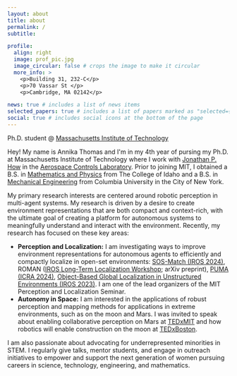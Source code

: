 ```yaml
---
layout: about
title: about
permalink: /
subtitle:

profile:
  align: right
  image: prof_pic.jpg
  image_circular: false # crops the image to make it circular
  more_info: >
    <p>Building 31, 232-C</p>
    <p>70 Vassar St </p>
    <p>Cambridge, MA 02142</p>

news: true # includes a list of news items
selected_papers: true # includes a list of papers marked as "selected={true}"
social: true # includes social icons at the bottom of the page
---
```


Ph.D. student @ [Massachusetts Institute of Technology](https://www.mit.edu/)

Hey! My name is Annika Thomas and I'm in my 4th year of pursing my Ph.D. at Massachusetts Institute of Technology where I work with [Jonathan P. How](https://www.mit.edu/~jhow/) in the [Aerospace Controls Laboratory](https://acl.mit.edu/). Prior to joining MIT, I obtained a B.S. in [Mathematics and Physics](https://www.collegeofidaho.edu/academics/departments/mathematics-physical-sciences) from The College of Idaho and a B.S. in [Mechanical Engineering](https://www.me.columbia.edu/) from Columbia University in the City of New York.

My primary research interests are centered around robotic perception in multi-agent systems. My research is driven by a desire to create environment representations that are both compact and context-rich, with the ultimate goal of creating a platform for autonomous systems to meaningfully understand and interact with the environment. Recently, my research has focused on these key areas:

- **Perception and Localization:** I am investigating ways to improve environment representations for autonomous agents to efficiently and compactly localize in open-set environments: [SOS-Match (IROS 2024)](https://acl.mit.edu/SOS-Match/), ROMAN ([IROS Long-Term Localization Workshop](https://mit-spark.github.io/Longterm-Perception-WS/#); arXiv preprint), [PUMA (ICRA 2024)](https://ieeexplore.ieee.org/abstract/document/10610629), [Object-Based Global Localization in Unstructured Environments (IROS 2023)](https://ieeexplore.ieee.org/abstract/document/10342267). I am one of the lead organizers of the MIT Perception and Localization Seminar.
 - **Autonomy in Space:** I am interested in the applications of robust perception and mapping methods for applications in extreme environments, such as on the moon and Mars. I was invited to speak about enabling collaborative perception on Mars at [TEDxMIT](https://www.youtube.com/watch?v=dfqULX-AADA&ab_channel=TEDxTalks) and how robotics will enable construction on the moon at [TEDxBoston](https://www.youtube.com/watch?v=IO7Ccta4cBY&ab_channel=TEDxTalks).

I am also passionate about advocating for underrepresented minorities in STEM. I regularly give talks, mentor students, and engage in outreach initiatives to empower and support the next generation of women pursuing careers in science, technology, engineering, and mathematics.
